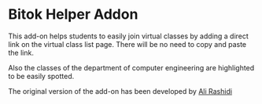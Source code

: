 # Bitok Helper Addon

This add-on helps students to easily join virtual classes by adding a direct link on 
the virtual class list page. There will be no need to copy and paste the link.

Also the classes of the department of computer engineering are highlighted to be easily spotted.

The original version of the add-on has been developed by [Ali Rashidi](https://github.com/codenegaar)

